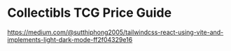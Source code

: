 # Collectibls TCG Price Guide

https://medium.com/@sutthiphong2005/tailwindcss-react-using-vite-and-implements-light-dark-mode-ff2f04329e16